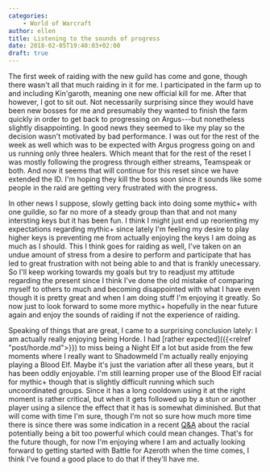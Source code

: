 ```yaml
---
categories:
    - World of Warcraft
author: ellen
title: Listening to the sounds of progress
date: 2018-02-05T19:40:03+02:00
draft: true
---
```

The first week of raiding with the new guild has come and gone, though there wasn't all that much raiding in it for me. I participated in the farm up to and including Kin'garoth, meaning one new official kill for me. After that however, I got to sit out. Not necessarily surprising since they would have been new bosses for me and presumably they wanted to finish the farm quickly in order to get back to progressing on Argus---but nonetheless slightly disappointing. In good news they seemed to like my play so the decision wasn't motivated by bad performance. I was out for the rest of the week as well which was to be expected with Argus progress going on and us running only three healers. Which meant that for the rest of the reset I was mostly following the progress through either streams, Teamspeak or both. And now it seems that will continue for this reset since we have extended the ID. I'm hoping they kill the boss soon since it sounds like some people in the raid are getting very frustrated with the progress.

In other news I suppose, slowly getting back into doing some mythic+ with one guildie, so far no more of a steady group than that and not many intersting keys but it has been fun. I think I might just end up reorienting my expectations regarding mythic+ since lately I'm feeling my desire to play higher keys is preventing me from actually enjoying the keys I am doing as much as I should. This I think goes for raiding as well, I've taken on an undue amount of stress from a desire to perform and participate that has led to great frustration with not being able to and that is frankly unecessary. So I'll keep working towards my goals but try to readjust my attitude regarding the present since I think I've done the old mistake of comparing myself to others to much and becoming disappointed with what I have even though it is pretty great and when I am doing stuff I'm enjoying it greatly. So now just to look forward to some more mythic+ hopefully in the near future again and enjoy the sounds of raiding if not the experience of raiding.

Speaking of things that are great, I came to a surprising conclusion lately: I am actually really enjoying being Horde. I had [rather expected]({{<relref "post/horde.md">}}) to miss being a Night Elf a lot but aside from the few moments where I really want to Shadowmeld I'm actually really enjoying playing a Blood Elf. Maybe it's just the variation after all these years, but it has been oddly enjoyable. I'm still learning proper use of the Blood Elf racial for mythic+ though that is slightly difficult running which such uncoordinated groups. Since it has a long cooldown using it at the right moment is rather critical, but when it gets followed up by a stun or another player using a silence the effect that it has is somewhat diminished. But that will come with time I'm sure, though I'm not so sure how much more time there is since there was some indication in a recent [Q&A](https://www.youtube.com/watch?v=cDnzdzL2iyU) about the racial potentially being a bit too powerful which could mean changes. That's for the future though, for now I'm enjoying where I am and actually looking forward to getting started with Battle for Azeroth when the time comes, I think I've found a good place to do that if they'll have me.